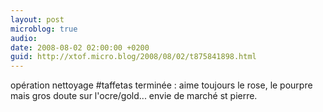 ```yaml
---
layout: post
microblog: true
audio: 
date: 2008-08-02 02:00:00 +0200
guid: http://xtof.micro.blog/2008/08/02/t875841898.html
---
```

opération nettoyage #taffetas terminée : aime toujours le rose, le pourpre mais gros doute sur l'ocre/gold... envie de  marché st pierre.
